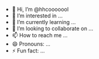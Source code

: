 - 👋 Hi, I’m @hhcooooool
- 👀 I’m interested in ...
- 🌱 I’m currently learning ...
- 💞️ I’m looking to collaborate on ...
- 📫 How to reach me ...
- 😄 Pronouns: ...
- ⚡ Fun fact: ...

<!---
hhcooooool/hhcooooool is a ✨ special ✨ repository because its `README.md` (this file) appears on your GitHub profile.
You can click the Preview link to take a look at your changes.
--->
